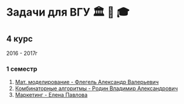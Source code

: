# Задачи для ВГУ 🏛 📖 🎓

## 4 курс
2016 - 2017г
### 1 семестр
1. [Мат. моделирование - Флегель Александр Валерьевич](Math-Modeling)
2. [Комбинаторные алгоритмы - Родин Владимир Александрович](comb-algorithms)
3. [Маркетинг - Елена Павлова](Markdown)